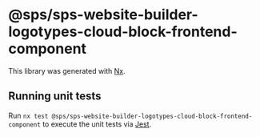 # @sps/sps-website-builder-logotypes-cloud-block-frontend-component

This library was generated with [Nx](https://nx.dev).

## Running unit tests

Run `nx test @sps/sps-website-builder-logotypes-cloud-block-frontend-component` to execute the unit tests via [Jest](https://jestjs.io).

